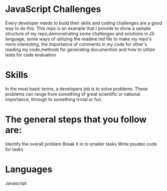 # JavaScript Challenges 

Every developer needs to build their skills and coding challenges are a good way to do this. This repo is an example that I provide to show a sample structure of my repo,demonstrating some challenges and solutions in JS language, some ways of utilizing the readme.md file to make my repo's more interesting,
the importance of comments in my code for other's reading my code,methods for generating documention and how to utilize tests for code evaluation

# Skills

In the most basic terms, a developers job is to solve problems. These problems can range from something of great scientific or national importance, through to something trivial or fun. 

# The general steps that you follow are:

Identify the overall problem
Break it in to smaller tasks
Write psudeo code for tasks

# Languages
Javascript
